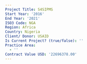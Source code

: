 ```yaml
---
Project Title: S4SIPMS
Start Year: '2016'
End Year: '2021'
ISO3 Code: NGA
Region: Africa
Country: Nigeria
Client/ Donor: USAID
Is Current Project? (true/false): ''
Practice Area:
  - ''
Contract Value USD: '22696378.00'
---
```

